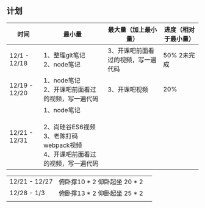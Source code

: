 ## 计划

| 时间          | 最小量                                                       | 最大量（加上最小量）                | 进度（相对于最小量） |
| ------------- | ------------------------------------------------------------ | ----------------------------------- | -------------------- |
| 12/1 - 12/18  | 1、整理git笔记<br />2、node笔记<br />                        | 3、开课吧前面看过的视频，写一遍代码 | 50%  2未完成         |
| 12/19 - 12/20 | 1、node笔记<br />2、开课吧前面看过的视频，写一遍代码         | 3、开课吧视频                       | 20%                  |
| 12/21 - 12/31 | 1、node笔记<br /><br />2、尚硅谷ES6视频<br />3、老陈打码webpack视频<br />4、开课吧前面看过的视频，写一遍代码 |                                     |                      |

|               |                               |      |
| ------------- | ----------------------------- | ---- |
| 12/21 - 12/27 | 俯卧撑10 * 2  仰卧起坐 20 * 2 |      |
| 12/28 - 1/3   | 俯卧撑13 * 2  仰卧起坐 25 * 2 |      |
|               |                               |      |

